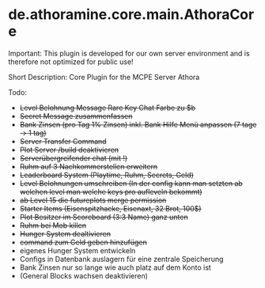 # de.athoramine.core.main.AthoraCore
Important: This plugin is developed for our own server environment and is therefore not optimized for public use!

Short Description: Core Plugin for the MCPE Server Athora

Todo:
- ~~Level Belohnung Message Rare Key Chat Farbe zu $b~~
- ~~Secret Message zusammenfassen~~
- ~~Bank Zinsen (pro Tag 1% Zinsen) inkl. Bank Hilfe Menü anpassen (7 tage -> 1 tag)~~
- ~~Server Transfer Command~~
- ~~Plot Server /build deaktivieren~~
- ~~Serverübergreifender chat (mit !)~~
- ~~Ruhm auf 3 Nachkommerstellen erweitern~~
- ~~Leaderboard System (Playtime, Ruhm, Secrets, Geld)~~
- ~~Level Belohnungen umschreiben (In der config kann man setzten ab welchen level man welche keys pro aufleveln bekommt)~~
- ~~ab Level 15 die futureplots merge permission~~
- ~~Starter Items (Eisenspitzhacke, Eisenaxt, 32 Brot, 100$)~~
- ~~Plot Besitzer im Scoreboard (3:3 Name) ganz unten~~
- ~~Ruhm bei Mob killen~~
- ~~Hunger System dealtivieren~~
- ~~command zum Geld geben hinzufügen~~
- eigenes Hunger System entwickeln
- Configs in Datenbank auslagern für eine zentrale Speicherung
- Bank Zinsen nur so lange wie auch platz auf dem Konto ist
- (General Blocks wachsen deaktivieren)
